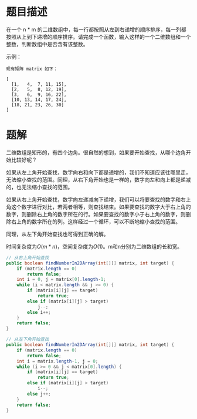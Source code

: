 # 题目描述

在一个 n * m 的二维数组中，每一行都按照从左到右递增的顺序排序，每一列都按照从上到下递增的顺序排序。请完成一个函数，输入这样的一个二维数组和一个整数，判断数组中是否含有该整数。

示例：

```
现有矩阵 matrix 如下：

[
  [1,   4,  7, 11, 15],
  [2,   5,  8, 12, 19],
  [3,   6,  9, 16, 22],
  [10, 13, 14, 17, 24],
  [18, 21, 23, 26, 30]
]
```

# 题解

二维数组是矩形的，有四个边角。很自然的想到，如果要开始查找，从哪个边角开始比较好呢？

如果从左上角开始查找，数字向右和向下都是递增的，我们不知道应该往哪里走，无法缩小查找的范围。同理，从右下角开始也是一样的，数字向左和向上都是递减的，也无法缩小查找的范围。

如果从右上角开始查找，数字向左递减向下递增，我们可以将要查找的数字和右上角这个数字进行对比，若两者相等，则查找结束。如果要查找的数字大于右上角的数字，则删除右上角的数字所在的行。如果要查找的数字小于右上角的数字，则删除右上角的数字所在的列。这样经过一个循环，可以不断地缩小查找的范围。

同理，从左下角开始查找也可得到正确的解。

时间复杂度为$O(m*n)$，空间复杂度为$O(1)$。m和n分别为二维数组的长和宽。

```java
// 从右上角开始查找
public boolean findNumberIn2DArray(int[][] matrix, int target) {
    if (matrix.length == 0)
        return false;
    int i = 0, j = matrix[0].length-1;
    while (i < matrix.length && j >= 0) {
        if (matrix[i][j] == target)
            return true;
        else if (matrix[i][j] > target)
            j--;
        else i++;
    }
    return false;
}
```

```java
// 从左下角开始查找
public boolean findNumberIn2DArray(int[][] matrix, int target) {
    if (matrix.length == 0)
        return false;
    int i = matrix.length-1, j = 0;
    while (i >= 0 && j < matrix[0].length) {
        if (matrix[i][j] == target)
            return true;
        else if (matrix[i][j] > target)
            i--;
        else j++;
    }
    return false;
}
```
